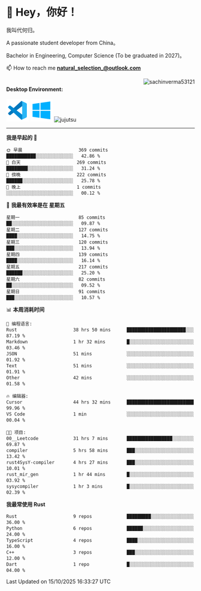 # 👋 Hey，你好！

我叫代何归。

A passionate student developer from China。

Bachelor in Engineering, Computer Science (To be graduated in 2027)。

📫 How to reach me **natural_selection_@outlook.com**

<div style="display: flex; justify-content: space-between; align-items: flex-start;">
  <div>
    <h4>Desktop Environment: </h4>
    <span>
      <img style="margin: auto;" src="https://raw.githubusercontent.com/sachinverma53121/sachinverma53121/master/icons/vsc.png" alt=vs width="60" height="60"/>
      <img style="margin: auto;" src="https://raw.githubusercontent.com/sachinverma53121/sachinverma53121/master/icons/win10.png" alt=windows10 width="60" height="60"/>
      <img style="margin: auto;" src="https://img2023.cnblogs.com/blog/3292968/202505/3292968-20250515084111916-1835883071.png" alt=jujutsu width="60" height="60"/>
    </span>
  </div>
  <div>
    <img style="margin: auto;" src=https://github-readme-stats.vercel.app/api?username=Natural-selection1&show_icons=true alt=sachinverma53121 />
  </div>
</div>

---

<!--START_SECTION:waka-->
**我是早起的 🐤** 

```text
🌞 早晨                     369 commits         ███████████░░░░░░░░░░░░░░   42.86 % 
🌆 白天                     269 commits         ████████░░░░░░░░░░░░░░░░░   31.24 % 
🌃 傍晚                     222 commits         ██████░░░░░░░░░░░░░░░░░░░   25.78 % 
🌙 晚上                     1 commits           ░░░░░░░░░░░░░░░░░░░░░░░░░   00.12 % 
```
📅 **我最有效率是在 星期五** 

```text
星期一                      85 commits          ██░░░░░░░░░░░░░░░░░░░░░░░   09.87 % 
星期二                      127 commits         ████░░░░░░░░░░░░░░░░░░░░░   14.75 % 
星期三                      120 commits         ███░░░░░░░░░░░░░░░░░░░░░░   13.94 % 
星期四                      139 commits         ████░░░░░░░░░░░░░░░░░░░░░   16.14 % 
星期五                      217 commits         ██████░░░░░░░░░░░░░░░░░░░   25.20 % 
星期六                      82 commits          ██░░░░░░░░░░░░░░░░░░░░░░░   09.52 % 
星期日                      91 commits          ███░░░░░░░░░░░░░░░░░░░░░░   10.57 % 
```


📊 **本周消耗时间** 

```text
💬 编程语言: 
Rust                     38 hrs 50 mins      ██████████████████████░░░   87.19 % 
Markdown                 1 hr 32 mins        █░░░░░░░░░░░░░░░░░░░░░░░░   03.46 % 
JSON                     51 mins             ░░░░░░░░░░░░░░░░░░░░░░░░░   01.92 % 
Text                     51 mins             ░░░░░░░░░░░░░░░░░░░░░░░░░   01.91 % 
Other                    42 mins             ░░░░░░░░░░░░░░░░░░░░░░░░░   01.58 % 

🔥 编辑器: 
Cursor                   44 hrs 32 mins      █████████████████████████   99.96 % 
VS Code                  1 min               ░░░░░░░░░░░░░░░░░░░░░░░░░   00.04 % 

🐱‍💻 项目: 
00__Leetcode             31 hrs 7 mins       █████████████████░░░░░░░░   69.87 % 
compiler                 5 hrs 58 mins       ███░░░░░░░░░░░░░░░░░░░░░░   13.42 % 
rust4SysY-compiler       4 hrs 27 mins       ███░░░░░░░░░░░░░░░░░░░░░░   10.01 % 
rust_mir_gen             1 hr 44 mins        █░░░░░░░░░░░░░░░░░░░░░░░░   03.92 % 
sysycompiler             1 hr 3 mins         █░░░░░░░░░░░░░░░░░░░░░░░░   02.39 % 
```

**我最常使用 Rust** 

```text
Rust                     9 repos             █████████░░░░░░░░░░░░░░░░   36.00 % 
Python                   6 repos             ██████░░░░░░░░░░░░░░░░░░░   24.00 % 
TypeScript               4 repos             ████░░░░░░░░░░░░░░░░░░░░░   16.00 % 
C++                      3 repos             ███░░░░░░░░░░░░░░░░░░░░░░   12.00 % 
Dart                     1 repo              █░░░░░░░░░░░░░░░░░░░░░░░░   04.00 % 
```




 Last Updated on 15/10/2025 16:33:27 UTC
<!--END_SECTION:waka-->
